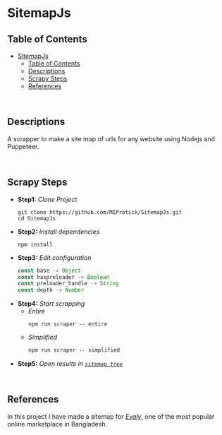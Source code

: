 # SitemapJs

## Table of Contents
- [SitemapJs](#sitemapjs)
  - [Table of Contents](#table-of-contents)
  - [Descriptions](#descriptions)
  - [Scrapy Steps](#scrapy-steps)
  - [References](#references)

&nbsp;
## Descriptions 

A scrapper to make a site map of urls for any website using Nodejs and Puppeteer.

&nbsp;
## Scrapy Steps 

* **Step1:** *Clone Project*
  ```shell
  git clone https://github.com/MIProtick/SitemapJs.git
  cd SitemapJs
  ``` 
* **Step2:** *Install dependencies*
  ```shell
  npm install
  ```
* **Step3:** *Edit configuration*
  ```javascript
  const base -> Object
  const haspreloader -> Boolean
  const preloader_handle -> String
  const depth -> Number
  ```
* **Step4:** *Start scrapping*
  * _Entire_
    ```shell
    npm run scraper -- entire
    ```
  * _Simplified_
    ```bat
    npm run scraper -- simplified
    ```
* **Step5:** *Open results in [`sitemap_tree`](./sitemap_tree/)*

&nbsp;
## References 
In this project I have made a sitemap for *[Evaly](https://evaly.com.bd/)*, one of the most popular online marketplace in Bangladesh.
